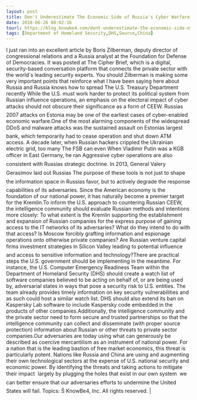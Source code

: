 ```yaml
---
layout: post
title: Don't Underestimate The Economic Side of Russia's Cyber Warfare
date: 2018-06-26 00:02:16
tourl: https://blog.knowbe4.com/dont-underestimate-the-economic-side-of-russias-cyber-warfare
tags: [Department of Homeland Security,DHS,Source,China]
---
```

I just ran into an excellent article by Boris Zilberman, deputy director of congressional relations and a Russia analyst at the Foundation for Defense of Democracies. It was posted at The Cipher Brief, which is a digital, security-based conversation platform that connects the private sector with the world`s leading security experts. You should Zilberman is making some very important points that reinforce what I have been saying here about Russia and Russia knows how to spread The U.S. Treasury Department recently While the U.S. must work harder to protect its political system from Russian influence operations, an emphasis on the electoral impact of cyber attacks should not obscure their significance as a form of CEEW. Russias 2007 attacks on Estonia may be one of the earliest cases of cyber-enabled economic warfare.One of the most alarming components of the widespread DDoS and malware attacks was the sustained assault on Estonias largest bank, which temporarily had to cease operation and shut down ATM access. A decade later, when Russian hackers crippled the Ukrainian electric grid, too many The FSB can even When Vladimir Putin was a KGB officer in East Germany, he ran Aggressive cyber operations are also consistent with Russias strategic doctrine. In 2013, General Valery Gerasimov laid out Russias The purpose of these tools is not just to shape the information space in Russias favor, but to actively degrade the response capabilities of its adversaries. Since the American economy is the foundation of our national power, it has naturally become a premier target for the Kremlin.To inform the U.S. approach to countering Russian CEEW, the intelligence community should evaluate Russian methods and intentions more closely: To what extent is the Kremlin supporting the establishment and expansion of Russian companies for the express purpose of gaining access to the IT networks of its adversaries? What do they intend to do with that access? Is Moscow forcibly grafting information and espionage operations onto otherwise private companies? Are Russian venture capital firms investment strategies in Silicon Valley leading to potential influence and access to sensitive information and technology?There are practical steps the U.S. government should be implementing in the meantime. For instance, the U.S. Computer Emergency Readiness Team within the Department of Homeland Security (DHS) should create a watch list of software companies believed to be acting on behalf of, or are being used by, adversarial states in ways that pose a security risk to U.S. entities. The team already provides timely information on key security vulnerabilities and as such could host a similar watch list. DHS should also extend its ban on Kaspersky Lab software to include Kaspersky code embedded in the products of other companies.Additionally, the intelligence community and the private sector need to form secure and trusted partnerships so that the intelligence community can collect and disseminate (with proper source protection) information about Russian or other threats to private sector companies.Our adversaries are today using what can generously be described as coercive mercantilism as an instrument of national power. For a nation that is the leading bastion of free market economics, this threat is particularly potent. Nations like Russia and China are using and augmenting their own technological sectors at the expense of U.S. national security and economic power. By identifying the threats and taking actions to mitigate their impact  largely by plugging the holes that exist in our own system  we can better ensure that our adversaries efforts to undermine the United States will fail. Topics: Š KnowBe4, Inc. All rights reserved. | 